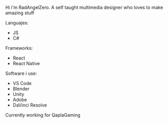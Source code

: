 Hi i'm RadAngelZero.
A self taught multimedia designer who loves to make amazing stuff

Languajes:
- JS
- C#

Frameworks:
- React
- React Native

Software i use:
- VS Code
- Blender
- Unity
- Adobe
- DaVinci Resolve

Currently working for QaplaGaming

<!---
RadAngelZero/RadAngelZero is a ✨ special ✨ repository because its `README.md` (this file) appears on your GitHub profile.
You can click the Preview link to take a look at your changes.
--->
